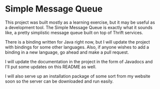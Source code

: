 Simple Message Queue
====================

This project was built mostly as a learning exercise, but it may be useful as a development tool. The Simple Message
Queue is exactly what it sounds like, a pretty simplistic message queue built on top of Thrift services.

There is a binding written for Java right now, but I will update the project with bindings for some other languages.
Also, if anyone wishes to add a binding in a new language, go ahead and make a pull request.

I will update the documentation in the project in the form of Javadocs and I'll put some updates on this README
as well.

I will also serve up an installation package of some sort from my website soon so the server can be downloaded and run
easily.
